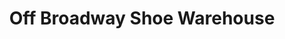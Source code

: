 ---
title: "Off Broadway Shoe Warehouse"
url: /louisville/off-broadway-shoe-warehouse-shelbyville-road/
shop: shoes
---